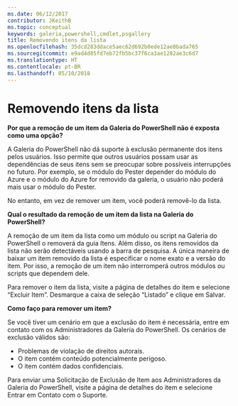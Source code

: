 ```yaml
---
ms.date: 06/12/2017
contributor: JKeithB
ms.topic: conceptual
keywords: galeria,powershell,cmdlet,psgallery
title: Removendo itens da lista
ms.openlocfilehash: 35dcd283ddace5aec62d692b0ede12ae0bada765
ms.sourcegitcommit: e9ad4d85fd7eb72fb5bc37f6ca3ae1282ae3c6d7
ms.translationtype: HT
ms.contentlocale: pt-BR
ms.lasthandoff: 05/10/2018
---
```

# <a name="unlisting-items"></a>Removendo itens da lista

**Por que a remoção de um item da Galeria do PowerShell não é exposta como uma opção?**

A Galeria do PowerShell não dá suporte à exclusão permanente dos itens pelos usuários.
Isso permite que outros usuários possam usar as dependências de seus itens sem se preocupar sobre possíveis interrupções no futuro.
Por exemplo, se o módulo do Pester depender do módulo do Azure e o módulo do Azure for removido da galeria, o usuário não poderá mais usar o módulo do Pester.

No entanto, em vez de remover um item, você poderá removê-lo da lista.

**Qual o resultado da remoção de um item da lista na Galeria do PowerShell?**

A remoção de um item da lista como um módulo ou script na Galeria do PowerShell o removerá da guia Itens. Além disso, os itens removidos da lista não serão detectáveis usando a barra de pesquisa.
A única maneira de baixar um item removido da lista é especificar o nome exato e a versão do item.
Por isso, a remoção de um item não interromperá outros módulos ou scripts que dependem dele.

Para remover o item da lista, visite a página de detalhes do item e selecione “Excluir Item”. Desmarque a caixa de seleção “Listado” e clique em Salvar.

**Como faço para remover um item?**

Se você tiver um cenário em que a exclusão do item é necessária, entre em contato com os Administradores da Galeria do PowerShell.
Os cenários de exclusão válidos são:
- Problemas de violação de direitos autorais.
- O item contém conteúdo potencialmente perigoso.
- O item contém dados confidenciais.

Para enviar uma Solicitação de Exclusão de Item aos Administradores da Galeria do PowerShell, visite a página de detalhes do item e selecione Entrar em Contato com o Suporte.